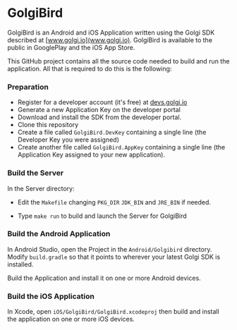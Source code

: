 # GolgiBird
GolgiBird is an Android and iOS Application written using the Golgi SDK
described at [www.golgi.io](www.golgi.io). GolgiBird is available to the
public in GooglePlay and the iOS App Store.

This GitHub project contains all the source code needed to build and
run the application. All that is required to do this is the following:
### Preparation

* Register for a developer account (it's free) at [devs.golgi.io](https://devs.golgi.io)
* Generate a new Application Key on the developer portal
* Download and install the SDK from the developer portal.
* Clone this repository
* Create a file called ```GolgiBird.DevKey``` containing a single line (the Developer Key you were assigned)
* Create another file called ```GolgiBird.AppKey``` containing a single line (the Application Key
assigned to your new application).

### Build the Server
In the Server directory:

* Edit the ```Makefile``` changing ```PKG_DIR``` ```JDK_BIN``` and ```JRE_BIN``` if needed.

* Type ```make run``` to build and launch the Server for GolgiBird


### Build the Android Application

In Android Studio, open the Project in the 
```Android/Golgibird``` directory. Modify ```build.gradle``` so that it points to wherever your latest Golgi SDK is installed. 

Build the Application and install it on one
or more Android devices.

### Build the iOS Application

In Xcode, open ```iOS/GolgiBird/GolgiBird.xcodeproj``` then build and install
the application on one or more iOS devices.

